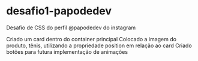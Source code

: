 # desafio1-papodedev
Desafio de CSS do perfil @papodedev do instagram

Criado um card dentro do container principal
Colocado a imagem do produto, tênis, utilizando a propriedade position em relação ao card
Criado botões para futura implementação de animações
